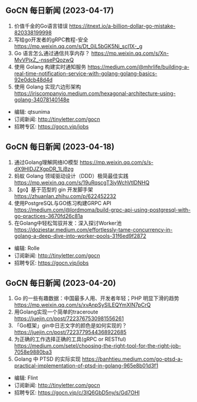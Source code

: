 ## GoCN 每日新闻 (2023-04-17)

1. 价值千金的Go语言错误 https://itnext.io/a-billion-dollar-go-mistake-820338199998
2. 写给go开发者的gRPC教程-安全 https://mp.weixin.qq.com/s/Dt_0iL5bGK5Nj_scI1X-_g
3. Go 语言怎么通过通信共享内存？ https://mp.weixin.qq.com/s/Xn-MvVPjxZ_-nssePQozwQ
4. 使用 Golang 构建实时通知服务 https://medium.com/@mhrlife/building-a-real-time-notification-service-with-golang-golang-basics-92e0dcb48d4d
5. 使用 Golang 实现六边形架构 https://iriscompanyio.medium.com/hexagonal-architecture-using-golang-34078140148e

- 编辑: qtsunima
- 订阅新闻: http://tinyletter.com/gocn
- 招聘专区: https://gocn.vip/jobs


## GoCN 每日新闻 (2023-04-18)

1. 通过Golang理解网络IO模型 https://mp.weixin.qq.com/s/s-dX9HIDJZXgpDR_1LjBzg
2. 蚂蚁 Golang 领域驱动设计（DDD）极简最佳实践 https://mp.weixin.qq.com/s/19uRqscgT3jyWchVtlDNHQ
3. 【go】基于范型的 gin 开发脚手架 https://zhuanlan.zhihu.com/p/622452232
4. 使用PostgreSQL与GO练习构建GRPC API https://medium.com/@lordmoma/build-grpc-api-using-postgresql-with-go-practices-3670fd26c81a
5. 在Golang中轻松驾驭并发：深入探讨Worker池 https://doziestar.medium.com/effortlessly-tame-concurrency-in-golang-a-deep-dive-into-worker-pools-31f6ed9f2872

- 编辑: Rolle
- 订阅新闻: http://tinyletter.com/gocn
- 招聘专区: https://gocn.vip/jobs

## GoCN 每日新闻 (2023-04-20)

1. Go 的一些有趣数据：中国最多人用、开发者年轻；PHP 明显下滑的趋势 https://mp.weixin.qq.com/s/xvAnpSySILEQYmXlN7pCrQ
2. 用Golang实现一个简单的traceroute https://juejin.cn/post/7223767530981556261
3. 「Go框架」gin中日志文字的颜色是如何实现的？ https://juejin.cn/post/7223779544368922685
4. 为正确的工作选择正确的工具(gRPC or RESTful) https://medium.com/setel/choosing-the-right-tool-for-the-right-job-7058e9880ba3
5. Golang 中 PTSD 的实际实现 https://banhtieu.medium.com/go-ptsd-a-practical-implementation-of-ptsd-in-golang-965e8b01d3f1

- 编辑: Flint
- 订阅新闻: http://tinyletter.com/gocn
- 招聘专区: https://gocn.vip/c/3lQ6GbD5ny/s/Gd7OHl
